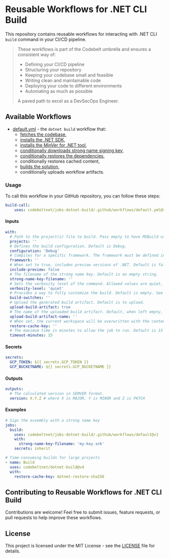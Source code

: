 # Reusable Workflows for .NET CLI Build

This repository contains reusable workflows for interacting with .NET CLI `build` command in your CI/CD pipeline.

> These workflows is part of the Codebelt umbrella and ensures a consistent way of: 
> 
> - Defining your CI/CD pipeline 
> - Structuring your repository
> - Keeping your codebase small and feasible
> - Writing clean and maintainable code
> - Deploying your code to different environments
> - Automating as much as possible
>
> A paved path to excel as a DevSecOps Engineer.

## Available Workflows

- [default.yml](.github/workflows/default.yml) - the `dotnet build` workflow that:
  - [fetches the codebase](https://github.com/codebeltnet/git-checkout),
  - [installs the .NET SDK](https://github.com/codebeltnet/install-dotnet),
  - [installs the MinVer for .NET tool](https://github.com/codebeltnet/dotnet-tool-install-minver),
  - [conditionally downloads strong name signing key](https://github.com/codebeltnet/gcp-download-file),
  - [conditionally restores the dependencies](https://github.com/codebeltnet/dotnet-restore),
  - conditionally restores cached content,
  - [builds the solution](https://github.com/codebeltnet/dotnet-build),
  - conditionally uploads workflow artifacts.

### Usage

To call this workflow in your GitHub repository, you can follow these steps:

```yaml
build-call:
    uses: codebeltnet/jobs-dotnet-build/.github/workflows/default.yml@v2
```

#### Inputs

```yaml
with:
  # Path to the project(s) file to build. Pass empty to have MSBuild use the default behavior. Supports globbing.  Default is an empty string.
  projects: ''
  # Defines the build configuration. Default is Debug.
  configuration: 'Debug'
  # Compiles for a specific framework. The framework must be defined in the project file. Default is an empty string.
  framework: ''
  # When set to true, includes preview versions of .NET. Default is false.
  include-preview: false
  # The filename of the strong name key. Default is an empty string.
  strong-name-key-filename: ''
  # Sets the verbosity level of the command. Allowed values are quiet, minimal, normal, detailed, and diagnostic. Default is quiet.
  verbosity-level: 'quiet'
  # Provides a way to fully customize the build. Default is empty. See https://learn.microsoft.com/en-us/visualstudio/msbuild/msbuild-command-line-reference?view=vs-2022#switches for more information.
  build-switches: ''
  # Upload the generated build artifact. Default is to upload.
  upload-build-artifact: true
  # The name of the uploaded build artifact. Default, when left empty, is 'format('{0}-{1}', inputs.framework, inputs.configuration)'.
  upload-build-artifact-name: ''
  # When set, the current workspace will be overwritten with the content of the restore cache. Default is an empty string.
  restore-cache-key: ''
  # The maximum time in minutes to allow the job to run. Default is 15 minutes.
  timeout-minutes: 15
```

#### Secrets

```yaml
secrets:
  GCP_TOKEN: ${{ secrets.GCP_TOKEN }}
  GCP_BUCKETNAME: ${{ secrets.GCP_BUCKETNAME }}
```

#### Outputs

```yaml
outputs:
  # The calculated version in SEMVER format.
  version: X.Y.Z # where X is MAJOR, Y is MINOR and Z is PATCH
```

#### Examples

```yaml
# Sign the assembly with a strong name key
jobs:
  build:
    uses: codebeltnet/jobs-dotnet-build/.github/workflows/default@v1
    with:
      strong-name-key-filename: 'my-key.snk'
    secrets: inherit

# Time-consuming builds for large projects
- name: Build
  uses: codebeltnet/dotnet-build@v4
  with:
    restore-cache-key: dotnet-restore-sha256
```

## Contributing to Reusable Workflows for .NET CLI Build

Contributions are welcome! 
Feel free to submit issues, feature requests, or pull requests to help improve these workflows.

## License

This project is licensed under the MIT License - see the [LICENSE](LICENSE) file for details.
